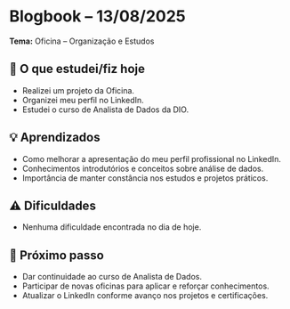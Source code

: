 # Blogbook – 13/08/2025

**Tema:** Oficina – Organização e Estudos

## 📌 O que estudei/fiz hoje  
- Realizei um projeto da Oficina.  
- Organizei meu perfil no LinkedIn.  
- Estudei o curso de Analista de Dados da DIO.  

## 💡 Aprendizados  
- Como melhorar a apresentação do meu perfil profissional no LinkedIn.  
- Conhecimentos introdutórios e conceitos sobre análise de dados.  
- Importância de manter constância nos estudos e projetos práticos.  

## ⚠ Dificuldades  
- Nenhuma dificuldade encontrada no dia de hoje.  

## 🎯 Próximo passo  
- Dar continuidade ao curso de Analista de Dados.  
- Participar de novas oficinas para aplicar e reforçar conhecimentos.  
- Atualizar o LinkedIn conforme avanço nos projetos e certificações.  
